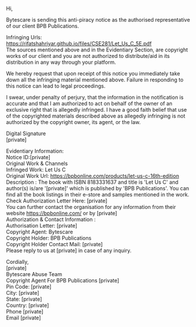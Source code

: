 Hi,

Bytescare is sending this anti-piracy notice as the authorised representative of our client BPB Publications.

Infringing Urls:  
https://rifatshahriyar.github.io/files/CSE281/Let_Us_C_5E.pdf  
The sources mentioned above and in the Evidentiary Section, are copyright works of our client and you are not authorized to distribute/aid in its distribution in any way through your platform.

We hereby request that upon receipt of this notice you immediately take down all the infringing material mentioned above. Failure in responding to this notice can lead to legal proceedings.

I swear, under penalty of perjury, that the information in the notification is accurate and that I am authorized to act on behalf of the owner of an exclusive right that is allegedly infringed. I have a good faith belief that use of the copyrighted materials described above as allegedly infringing is not authorized by the copyright owner, its agent, or the law.


Digital Signature  
[private]




Evidentiary Information:  
Notice ID:[private]  
Original Work & Channels  
Infringed Work: Let Us C  
Original Work Url: https://bpbonline.com/products/let-us-c-16th-edition  
Description : The book with ISBN 8183331637 and title is 'Let Us C' and author(s) is/are '[private]' which is published by 'BPB Publications'. You can find all the book listings in their e-store and samples mentioned in the work. Check Authorization Letter Here: [private]   
You can further contact the organisation for any information from their website https://bpbonline.com/ or by [private]  
Authorization & Contact Information :  
Authorisation Letter: [private]  
Copyright Agent: Bytescare  
Copyright Holder: BPB Publications  
Copyright Holder Contact Mail: [private]  
Please reply to us at [private] in case of any inquiry.

Cordially,  
[private]  
Bytescare Abuse Team  
Copyright Agent For BPB Publications 
[private]  
Pin Code: [private]  
City: [private]  
State: [private]  
Country: [private]  
Phone [private]  
Email [private]
